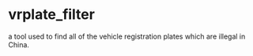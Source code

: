 # vrplate_filter
a tool used to find all of the vehicle registration plates which are illegal in China.
